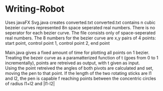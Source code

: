 # Writing-Robot
Uses javaFX
Svg.java creates converted.txt
converted.txt contains n cubic bezeier curves represented 8n space seperated real numbers.
There is no seperator for each bezier curve. The file consists only of space-seperated real numbers.
The 8 numbers for the bezier curve are x,y pairs of 4 points: start point, control point 1, control point 2, end point

Main.java gives a fixed amount of time for plotting all points on 1 bezier. Treating the bezeir curve as a paramatterized function of t (goes from 0 to 1 incrementally), points are retreived as output, with t given as input.<br>
Using the point retreived the angles of both pivots are calculated and set, moving the pen to that point. If the length of the two rotating sticks are l1 and l2, the pen is capable f reaching points between the concentric circles of radius l1+l2 and |l1-l2|
